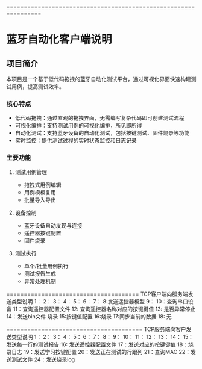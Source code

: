 ================================================================
# 蓝牙自动化客户端说明

## 项目简介
本项目是一个基于低代码拖拽的蓝牙自动化测试平台，通过可视化界面快速构建测试用例，提高测试效率。

### 核心特点
- 低代码拖拽：通过直观的拖拽界面，无需编写复杂代码即可创建测试流程
- 可视化编排：支持测试用例的可视化编排，所见即所得
- 自动化测试：支持蓝牙设备的自动化测试，包括按键测试、固件烧录等功能
- 实时监控：提供测试过程的实时状态监控和日志记录

### 主要功能
1. 测试用例管理
   - 拖拽式用例编辑
   - 用例模板复用
   - 批量导入导出

2. 设备控制
   - 蓝牙设备自动发现与连接
   - 遥控器按键配置
   - 固件烧录

3. 测试执行
   - 单个/批量用例执行
   - 测试报告生成
   - 异常处理机制

======================================
TCP客户端向服务端发送类型说明
1：
2：
3：
4：
5：
6：
7：
8:发送遥控器板型
9：
10：查询串口设备
11：查询遥控器配置文件
12: 查询遥控器名称对应的按键键值
13: 是否异常停止
14：发送bin文件 烧录
15:按键值配置
16:烧录
17:同步当前的数据
18:  无



=======================================
TCP服务端向客户发送类型说明
1：
2：
3：
4：
5：
6：
7：
8：
9：
10：
11：
12：
13：
14：
15：发送每一行的测试报告
16: 发送遥控器配置文件
17：发送对应的按键键值
18：烧录日志
19：发送学习按键配置
20：发送正在测试的行跟列
21：查询MAC
22：发送测试文件
24：发送烧录log
